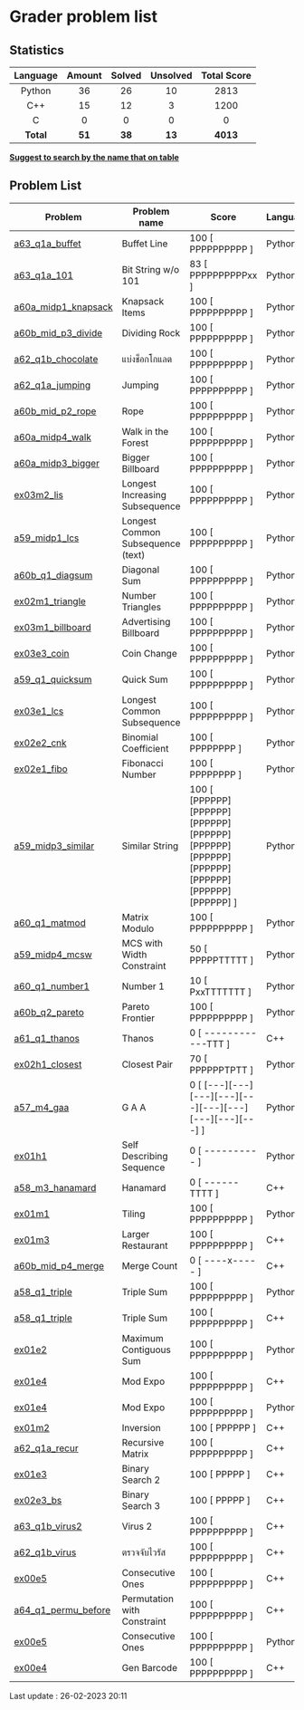 # Grader problem list
## Statistics

| Language | Amount | Solved | Unsolved | Total Score
| :---: | :---: | :---: | :---: | :---: |
| Python | 36 | 26 | 10 | 2813 |
| C++ | 15 | 12 | 3 | 1200 |
| C | 0 | 0 | 0 | 0 |
| **Total** | **51**|**38** | **13**| **4013** |

<u>**Suggest to search by the name that on table**</u>

## Problem List

| Problem | Problem name| Score | Language | Last modified |
|---------|-------------|-------|----------|---------------|
| [a63_q1a_buffet](a63_q1a_buffet.py) | Buffet Line | 100 [ PPPPPPPPPP ] | Python | 19:54:35 |
| [a63_q1a_101](a63_q1a_101.py) | Bit String w/o 101 | 83 [ PPPPPPPPPPxx ] | Python | 16:30:57 |
| [a60a_midp1_knapsack](a60a_midp1_knapsack.py) | Knapsack Items | 100 [ PPPPPPPPPP ] | Python | 25/02/23 20:37:54 |
| [a60b_mid_p3_divide](a60b_mid_p3_divide.py) | Dividing Rock | 100 [ PPPPPPPPPP ] | Python | 25/02/23 17:22:21 |
| [a62_q1b_chocolate](a62_q1b_chocolate.py) | แบ่งช็อกโกแลต | 100 [ PPPPPPPPPP ] | Python | 25/02/23 16:56:49 |
| [a62_q1a_jumping](a62_q1a_jumping.py) | Jumping | 100 [ PPPPPPPPPP ] | Python | 25/02/23 16:39:54 |
| [a60b_mid_p2_rope](a60b_mid_p2_rope.py) | Rope | 100 [ PPPPPPPPPP ] | Python | 24/02/23 12:49:15 |
| [a60a_midp4_walk](a60a_midp4_walk.py) | Walk in the Forest | 100 [ PPPPPPPPPP ] | Python | 23/02/23 19:51:16 |
| [a60a_midp3_bigger](a60a_midp3_bigger.py) | Bigger Billboard | 100 [ PPPPPPPPPP ] | Python | 23/02/23 19:41:45 |
| [ex03m2_lis](ex03m2_lis.py) | Longest Increasing Subsequence | 100 [ PPPPPPPPPP ] | Python | 23/02/23 19:11:21 |
| [a59_midp1_lcs](a59_midp1_lcs.py) | Longest Common Subsequence (text) | 100 [ PPPPPPPPPP ] | Python | 23/02/23 17:30:48 |
| [a60b_q1_diagsum](a60b_q1_diagsum.py) | Diagonal Sum | 100 [ PPPPPPPPPP ] | Python | 22/02/23 21:55:46 |
| [ex02m1_triangle](ex02m1_triangle.py) | Number Triangles | 100 [ PPPPPPPPPP ] | Python | 22/02/23 21:31:28 |
| [ex03m1_billboard](ex03m1_billboard.py) | Advertising Billboard | 100 [ PPPPPPPPPP ] | Python | 22/02/23 16:59:08 |
| [ex03e3_coin](ex03e3_coin.py) | Coin Change | 100 [ PPPPPPPPPP ] | Python | 22/02/23 11:29:09 |
| [a59_q1_quicksum](a59_q1_quicksum.py) | Quick Sum | 100 [ PPPPPPPPPP ] | Python | 21/02/23 15:14:30 |
| [ex03e1_lcs](ex03e1_lcs.py) | Longest Common Subsequence | 100 [ PPPPPPPPPP ] | Python | 20/02/23 10:55:51 |
| [ex02e2_cnk](ex02e2_cnk.py) | Binomial Coefficient | 100 [ PPPPPPPP ] | Python | 15/02/23 15:24:48 |
| [ex02e1_fibo](ex02e1_fibo.py) | Fibonacci Number | 100 [ PPPPPPPP ] | Python | 15/02/23 13:06:24 |
| [a59_midp3_similar](a59_midp3_similar.py) | Similar String | 100 [ [PPPPPP][PPPPPP][PPPPPP][PPPPPP][PPPPPP][PPPPPP][PPPPPP][PPPPPP][PPPPPP][PPPPPP] ] | Python | 12/02/23 20:48:39 |
| [a60_q1_matmod](a60_q1_matmod.py) | Matrix Modulo | 100 [ PPPPPPPPPP ] | Python | 12/02/23 20:40:55 |
| [a59_midp4_mcsw](a59_midp4_mcsw.py) | MCS with Width Constraint | 50 [ PPPPPTTTTT ] | Python | 12/02/23 14:44:07 |
| [a60_q1_number1](a60_q1_number1.py) | Number 1 | 10 [ PxxTTTTTTT ] | Python | 12/02/23 14:31:42 |
| [a60b_q2_pareto](a60b_q2_pareto.py) | Pareto Frontier | 100 [ PPPPPPPPPP ] | Python | 12/02/23 14:15:42 |
| [a61_q1_thanos](a61_q1_thanos.cpp) | Thanos | 0 [ ------------TTT ] | C++ | 12/02/23 14:06:04 |
| [ex02h1_closest](ex02h1_closest.py) | Closest Pair | 70 [ PPPPPPTPTT ] | Python | 10/02/23 14:37:30 |
| [a57_m4_gaa](a57_m4_gaa.py) | G A A | 0 [ [---][---][---][---][---][---][---][---][---][---] ] | Python | 12/02/23 15:21:20 |
| [ex01h1](ex01h1.py) | Self Describing Sequence | 0 [ ---------- ] | Python | 12/02/23 15:21:54 |
| [a58_m3_hanamard](a58_m3_hanamard.cpp) | Hanamard | 0 [ ------TTTT ] | C++ | 12/02/23 15:20:26 |
| [ex01m1](ex01m1.py) | Tiling | 100 [ PPPPPPPPPP ] | Python | 01/02/23 17:33:53 |
| [ex01m3](ex01m3.cpp) | Larger Restaurant | 100 [ PPPPPPPPPP ] | C++ | 01/02/23 15:28:48 |
| [a60b_mid_p4_merge](a60b_mid_p4_merge.cpp) | Merge Count | 0 [ ----x----- ] | C++ | 01/02/23 14:36:40 |
| [a58_q1_triple](a58_q1_triple.py) | Triple Sum | 100 [ PPPPPPPPPP ] | Python | 01/02/23 14:22:01 |
| [a58_q1_triple](a58_q1_triple.cpp) | Triple Sum | 100 [ PPPPPPPPPP ] | C++ | 01/02/23 14:22:01 |
| [ex01e2](ex01e2.py) | Maximum Contiguous Sum | 100 [ PPPPPPPPPP ] | Python | 30/01/23 14:36:06 |
| [ex01e4](ex01e4.cpp) | Mod Expo | 100 [ PPPPPPPPPP ] | C++ | 30/01/23 14:22:33 |
| [ex01e4](ex01e4.py) | Mod Expo | 100 [ PPPPPPPPPP ] | Python | 30/01/23 14:22:33 |
| [ex01m2](ex01m2.cpp) | Inversion | 100 [ PPPPPP ] | C++ | 15:44:35 |
| [a62_q1a_recur](a62_q1a_recur.cpp) | Recursive Matrix | 100 [ PPPPPPPPPP ] | C++ | 30/01/23 13:40:37 |
| [ex01e3](ex01e3.cpp) | Binary Search 2 | 100 [ PPPPP ] | C++ | 30/01/23 12:58:19 |
| [ex02e3_bs](ex02e3_bs.cpp) | Binary Search 3 | 100 [ PPPPP ] | C++ | 26/01/23 16:38:08 |
| [a63_q1b_virus2](a63_q1b_virus2.cpp) | Virus 2 | 100 [ PPPPPPPPPP ] | C++ | 26/01/23 09:59:50 |
| [a62_q1b_virus](a62_q1b_virus.cpp) | ตรวจจับไวรัส | 100 [ PPPPPPPPPP ] | C++ | 19/01/23 16:41:19 |
| [ex00e5](ex00e5.cpp) | Consecutive Ones | 100 [ PPPPPPPPPP ] | C++ | 19/01/23 10:06:06 |
| [a64_q1_permu_before](a64_q1_permu_before.cpp) | Permutation with Constraint | 100 [ PPPPPPPPPP ] | C++ | 19/01/23 11:39:20 |
| [ex00e5](ex00e5.py) | Consecutive Ones | 100 [ PPPPPPPPPP ] | Python | 19/01/23 10:06:06 |
| [ex00e4](ex00e4.cpp) | Gen Barcode | 100 [ PPPPPPPPPP ] | C++ | 19/01/23 09:55:48 |

Last update : 26-02-2023 20:11

